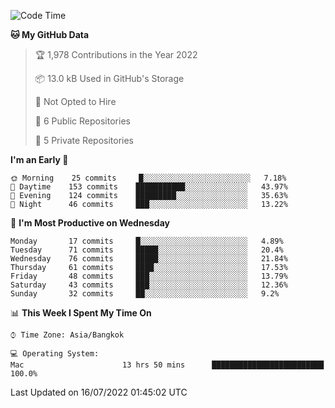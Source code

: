 <!--START_SECTION:waka-->
![Code Time](http://img.shields.io/badge/Code%20Time-0%20secs-blue)

**🐱 My GitHub Data** 

> 🏆 1,978 Contributions in the Year 2022
 > 
> 📦 13.0 kB Used in GitHub's Storage 
 > 
> 🚫 Not Opted to Hire
 > 
> 📜 6 Public Repositories 
 > 
> 🔑 5 Private Repositories  
 > 
**I'm an Early 🐤** 

```text
🌞 Morning    25 commits     █░░░░░░░░░░░░░░░░░░░░░░░░   7.18% 
🌆 Daytime    153 commits    ███████████░░░░░░░░░░░░░░   43.97% 
🌃 Evening    124 commits    █████████░░░░░░░░░░░░░░░░   35.63% 
🌙 Night      46 commits     ███░░░░░░░░░░░░░░░░░░░░░░   13.22%

```
📅 **I'm Most Productive on Wednesday** 

```text
Monday       17 commits     █░░░░░░░░░░░░░░░░░░░░░░░░   4.89% 
Tuesday      71 commits     █████░░░░░░░░░░░░░░░░░░░░   20.4% 
Wednesday    76 commits     █████░░░░░░░░░░░░░░░░░░░░   21.84% 
Thursday     61 commits     ████░░░░░░░░░░░░░░░░░░░░░   17.53% 
Friday       48 commits     ███░░░░░░░░░░░░░░░░░░░░░░   13.79% 
Saturday     43 commits     ███░░░░░░░░░░░░░░░░░░░░░░   12.36% 
Sunday       32 commits     ██░░░░░░░░░░░░░░░░░░░░░░░   9.2%

```


📊 **This Week I Spent My Time On** 

```text
⌚︎ Time Zone: Asia/Bangkok

💻 Operating System: 
Mac                      13 hrs 50 mins      █████████████████████████   100.0%

```


 Last Updated on 16/07/2022 01:45:02 UTC
<!--END_SECTION:waka-->